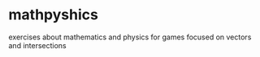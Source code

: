 # mathpyshics

exercises about mathematics and physics for games focused on vectors and intersections
